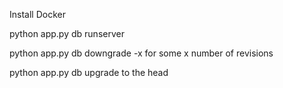 Install Docker

python app.py db runserver 

python app.py db downgrade -x for some x number of revisions

python app.py db upgrade to the head 

